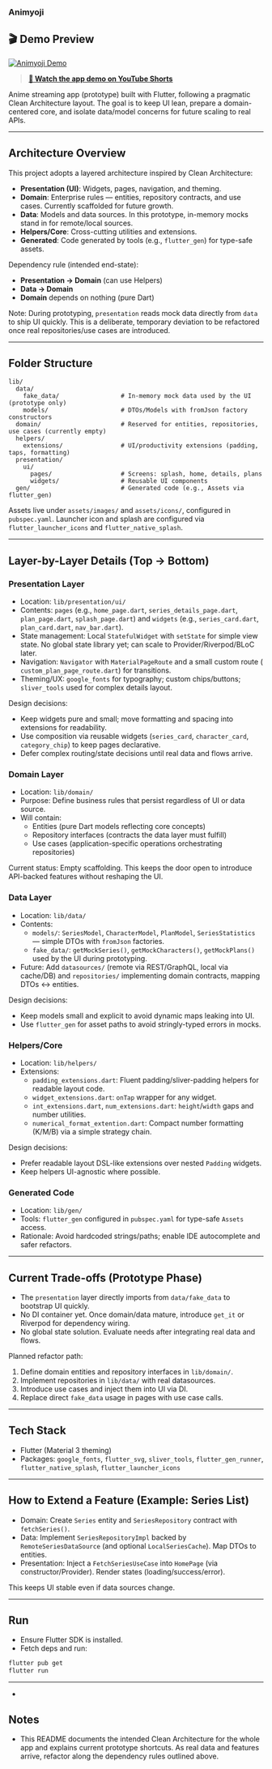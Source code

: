 ### Animyoji

## 🎬 Demo Preview

[![Animyoji Demo](https://img.youtube.com/vi/bj4AzTbcWu8/maxresdefault.jpg)](https://youtube.com/shorts/bj4AzTbcWu8)

> **[📱 Watch the app demo on YouTube Shorts](https://youtube.com/shorts/bj4AzTbcWu8)**

Anime streaming app (prototype) built with Flutter, following a pragmatic Clean Architecture layout.
The goal is to keep UI lean, prepare a domain-centered core, and isolate data/model concerns for
future scaling to real APIs.


---

## Architecture Overview



This project adopts a layered architecture inspired by Clean Architecture:


- **Presentation (UI)**: Widgets, pages, navigation, and theming.
- **Domain**: Enterprise rules — entities, repository contracts, and use cases. Currently scaffolded
  for future growth.
- **Data**: Models and data sources. In this prototype, in-memory mocks stand in for remote/local
  sources.
- **Helpers/Core**: Cross-cutting utilities and extensions.
- **Generated**: Code generated by tools (e.g., `flutter_gen`) for type-safe assets.


Dependency rule (intended end-state):

- **Presentation → Domain** (can use Helpers)
- **Data → Domain**
- **Domain** depends on nothing (pure Dart)

Note: During prototyping, `presentation` reads mock data directly from `data` to ship UI quickly.
This is a deliberate, temporary deviation to be refactored once real repositories/use cases are
introduced.

---

## Folder Structure

```
lib/
  data/
    fake_data/                 # In-memory mock data used by the UI (prototype only)
    models/                    # DTOs/Models with fromJson factory constructors
  domain/                      # Reserved for entities, repositories, use cases (currently empty)
  helpers/
    extensions/                # UI/productivity extensions (padding, taps, formatting)
  presentation/
    ui/
      pages/                   # Screens: splash, home, details, plans
      widgets/                 # Reusable UI components
  gen/                         # Generated code (e.g., Assets via flutter_gen)
```

Assets live under `assets/images/` and `assets/icons/`, configured in `pubspec.yaml`. Launcher icon
and splash are configured via `flutter_launcher_icons` and `flutter_native_splash`.

---

## Layer-by-Layer Details (Top → Bottom)

### Presentation Layer

- Location: `lib/presentation/ui/`
- Contents: `pages` (e.g., `home_page.dart`, `series_details_page.dart`, `plan_page.dart`,
  `splash_page.dart`) and `widgets` (e.g., `series_card.dart`, `plan_card.dart`, `nav_bar.dart`).
- State management: Local `StatefulWidget` with `setState` for simple view state. No global state
  library yet; can scale to Provider/Riverpod/BLoC later.
- Navigation: `Navigator` with `MaterialPageRoute` and a small custom route (
  `custom_plan_page_route.dart`) for transitions.
- Theming/UX: `google_fonts` for typography; custom chips/buttons; `sliver_tools` used for complex
  details layout.

Design decisions:

- Keep widgets pure and small; move formatting and spacing into extensions for readability.
- Use composition via reusable widgets (`series_card`, `character_card`, `category_chip`) to keep
  pages declarative.
- Defer complex routing/state decisions until real data and flows arrive.

### Domain Layer

- Location: `lib/domain/`
- Purpose: Define business rules that persist regardless of UI or data source.
- Will contain:
    - Entities (pure Dart models reflecting core concepts)
    - Repository interfaces (contracts the data layer must fulfill)
    - Use cases (application-specific operations orchestrating repositories)

Current status: Empty scaffolding. This keeps the door open to introduce API-backed features without
reshaping the UI.

### Data Layer

- Location: `lib/data/`
- Contents:
    - `models/`: `SeriesModel`, `CharacterModel`, `PlanModel`, `SeriesStatistics` — simple DTOs with
      `fromJson` factories.
    - `fake_data/`: `getMockSeries()`, `getMockCharacters()`, `getMockPlans()` used by the UI during
      prototyping.
- Future: Add `datasources/` (remote via REST/GraphQL, local via cache/DB) and `repositories/`
  implementing domain contracts, mapping DTOs ↔ entities.

Design decisions:

- Keep models small and explicit to avoid dynamic maps leaking into UI.
- Use `flutter_gen` for asset paths to avoid stringly-typed errors in mocks.

### Helpers/Core

- Location: `lib/helpers/`
- Extensions:
    - `padding_extensions.dart`: Fluent padding/sliver-padding helpers for readable layout code.
    - `widget_extensions.dart`: `onTap` wrapper for any widget.
    - `int_extensions.dart`, `num_extensions.dart`: `height`/`width` gaps and number utilities.
    - `numerical_format_extention.dart`: Compact number formatting (K/M/B) via a simple strategy
      chain.

Design decisions:

- Prefer readable layout DSL-like extensions over nested `Padding` widgets.
- Keep helpers UI-agnostic where possible.

### Generated Code

- Location: `lib/gen/`
- Tools: `flutter_gen` configured in `pubspec.yaml` for type-safe `Assets` access.
- Rationale: Avoid hardcoded strings/paths; enable IDE autocomplete and safer refactors.

---

## Current Trade-offs (Prototype Phase)

- The `presentation` layer directly imports from `data/fake_data` to bootstrap UI quickly.
- No DI container yet. Once domain/data mature, introduce `get_it` or Riverpod for dependency
  wiring.
- No global state solution. Evaluate needs after integrating real data and flows.

Planned refactor path:

1. Define domain entities and repository interfaces in `lib/domain/`.
2. Implement repositories in `lib/data/` with real datasources.
3. Introduce use cases and inject them into UI via DI.
4. Replace direct `fake_data` usage in pages with use case calls.

---

## Tech Stack

- Flutter (Material 3 theming)
- Packages: `google_fonts`, `flutter_svg`, `sliver_tools`, `flutter_gen_runner`,
  `flutter_native_splash`, `flutter_launcher_icons`

---

## How to Extend a Feature (Example: Series List)

- Domain: Create `Series` entity and `SeriesRepository` contract with `fetchSeries()`.
- Data: Implement `SeriesRepositoryImpl` backed by `RemoteSeriesDataSource` (and optional
  `LocalSeriesCache`). Map DTOs to entities.
- Presentation: Inject a `FetchSeriesUseCase` into `HomePage` (via constructor/Provider). Render
  states (loading/success/error).

This keeps UI stable even if data sources change.

---

## Run

- Ensure Flutter SDK is installed.
- Fetch deps and run:

```bash
flutter pub get
flutter run
```

---

+

## Notes

- This README documents the intended Clean Architecture for the whole app and explains current
  prototype shortcuts. As real data and features arrive, refactor along the dependency rules
  outlined above.
